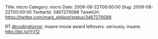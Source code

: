 Title: micro
Category: micro
Date: 2009-08-22T00:00:00
Slug: 2009-08-22T00:00:00
TwitterId: 3467270088
TweetUrl: https://twitter.com/mark_philpot/status/3467270088

RT [@codinghorror](https://twitter.com/codinghorror): insane movie award leftovers. seriously. insane. http://bit.ly/jYV12